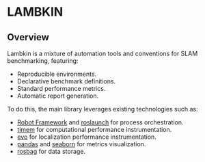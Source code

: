 # LAMBKIN
## Overview

Lambkin is a mixture of automation tools and conventions for SLAM benchmarking, featuring:

-   Reproducible environments.
-   Declarative benchmark definitions.
-   Standard performance metrics.
-   Automatic report generation.

To do this, the main library leverages existing technologies such as:

- [Robot Framework](https://robotframework.org/) and [roslaunch](http://wiki.ros.org/roslaunch) for process orchestration.
- [timem](https://timemory.readthedocs.io/en/develop/features.html#command-line-tools) for computational performance instrumentation.
- [evo](https://michaelgrupp.github.io/evo/) for localization performance instrumentation.
- [pandas](https://pandas.pydata.org/) and [seaborn](https://seaborn.pydata.org/) for metrics visualization.
- [rosbag](http://wiki.ros.org/rosbag) for data storage.
